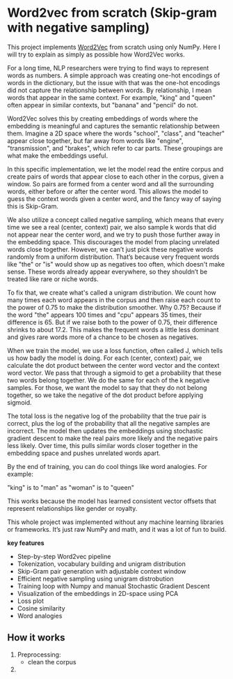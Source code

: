 # Word2vec from scratch (Skip-gram with negative sampling)
This project implements [Word2Vec](https://arxiv.org/pdf/1301.3781) from scratch using only NumPy. Here I will try to explain as simply as possible how Word2Vec works.

For a long time, NLP researchers were trying to find ways to represent words as numbers. A simple approach was creating one-hot encodings of words in the dictionary, but the issue with that was the one-hot encodings did not capture the relationship between words. By relationship, I mean words that appear in the same context. For example, "king" and "queen" often appear in similar contexts, but "banana" and "pencil" do not.

Word2Vec solves this by creating embeddings of words where the embedding is meaningful and captures the semantic relationship between them. Imagine a 2D space where the words "school", "class", and "teacher" appear close together, but far away from words like "engine", "transmission", and "brakes", which refer to car parts. These groupings are what make the embeddings useful.

In this specific implementation, we let the model read the entire corpus and create pairs of words that appear close to each other in the corpus, given a window. So pairs are formed from a center word and all the surrounding words, either before or after the center word. This allows the model to guess the context words given a center word, and the fancy way of saying this is Skip-Gram.

We also utilize a concept called negative sampling, which means that every time we see a real (center, context) pair, we also sample k words that did not appear near the center word, and we try to push those further away in the embedding space. This discourages the model from placing unrelated words close together. However, we can’t just pick these negative words randomly from a uniform distribution. That’s because very frequent words like "the" or "is" would show up as negatives too often, which doesn't make sense. These words already appear everywhere, so they shouldn’t be treated like rare or niche words.

To fix that, we create what's called a unigram distribution. We count how many times each word appears in the corpus and then raise each count to the power of 0.75 to make the distribution smoother. Why 0.75? Because if the word "the" appears 100 times and "cpu" appears 35 times, their difference is 65. But if we raise both to the power of 0.75, their difference shrinks to about 17.2. This makes the frequent words a little less dominant and gives rare words more of a chance to be chosen as negatives.

When we train the model, we use a loss function, often called J, which tells us how badly the model is doing. For each (center, context) pair, we calculate the dot product between the center word vector and the context word vector. We pass that through a sigmoid to get a probability that these two words belong together. We do the same for each of the k negative samples. For those, we want the model to say that they do not belong together, so we take the negative of the dot product before applying sigmoid.

The total loss is the negative log of the probability that the true pair is correct, plus the log of the probability that all the negative samples are incorrect. The model then updates the embeddings using stochastic gradient descent to make the real pairs more likely and the negative pairs less likely. Over time, this pulls similar words closer together in the embedding space and pushes unrelated words apart.

By the end of training, you can do cool things like word analogies. For example:

"king" is to "man" as "woman" is to "queen"

This works because the model has learned consistent vector offsets that represent relationships like gender or royalty.

This whole project was implemented without any machine learning libraries or frameworks. It’s just raw NumPy and math, and it was a lot of fun to build.

**key features**
  * Step-by-step Word2vec pipeline
  * Tokenization, vocabulary building and unigram distribution
  * Skip-Gram pair generation with adjustable context window
  * Efficient negative sampling using unigram distrobution
  * Training loop with Numpy and manual Stochastic Gradient Descent
  * Visualization of the embeddings in 2D-space using PCA
  * Loss plot
  * Cosine similarity
  * Word analogies


## How it works
  1. Preprocessing:
     * clean the corpus 
  3. 


